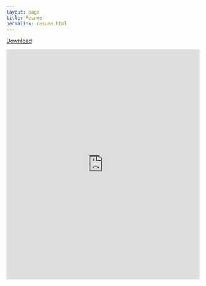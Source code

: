 ```yaml
---
layout: page
title: Resume
permalink: resume.html
---
```

<a href="/assets/resume.pdf" download>Download</a>
<div style="margin: auto; ">
<iframe src="https://nicholashuynh.me/assets/resume.pdf" style="width:100%; height:600px;" frameborder="0"></iframe>
</div>
